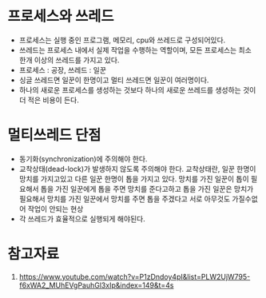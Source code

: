 # 프로세스와 쓰레드
* 프로세스는 실행 중인 프로그램, 메모리, cpu와 쓰레드로 구성되어있다.
* 쓰레드는 프로세스 내에서 실제 작업을 수행하는 역할이며, 모든 프로세스는 최소 한개 이상의 쓰레드를 가지고 있다.
* 프로세스 : 공장, 쓰레드 : 일꾼
* 싱글 쓰레드면 일꾼이 한명이고 멀티 쓰레드면 일꾼이 여러명이다.
* 하나의 새로운 프로세스를 생성하는 것보다 하나의 새로운 쓰레드를 생성하는 것이 더 적은 비용이 든다.

# 멀티쓰레드 단점
* 동기화(synchronization)에 주의해야 한다.
* 교착상태(dead-lock)가 발생하지 않도록 주의해야 한다.
교착상태란, 일꾼 한명이 망치를 가지고있고 다른 일꾼 한명이 톱을 가지고 있다. 망치를 가진 일꾼이 톱이 필요해서 톱을 가진 일꾼에게 톱을 주면 망치를 준다고하고 톱을 가진 일꾼은 망치가 필요해서 망치를 가진 일꾼에서 망치를 주면 톱을 주겠다고 서로 아무것도 가질수없어 작업이 안되는 현상
* 각 쓰레드가 효율적으로 실행되게 해야된다.

# 참고자료
1. https://www.youtube.com/watch?v=P1zDndoy4pI&list=PLW2UjW795-f6xWA2_MUhEVgPauhGl3xIp&index=149&t=4s
